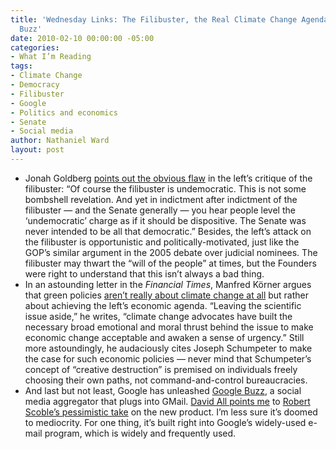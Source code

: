 ```yaml
---
title: 'Wednesday Links: The Filibuster, the Real Climate Change Agenda, and Google
  Buzz'
date: 2010-02-10 00:00:00 -05:00
categories:
- What I’m Reading
tags:
- Climate Change
- Democracy
- Filibuster
- Google
- Politics and economics
- Senate
- Social media
author: Nathaniel Ward
layout: post
---
```


  * Jonah Goldberg [points out the obvious flaw][1] in the left’s critique of the filibuster: “Of course the filibuster is undemocratic. This is not some bombshell revelation. And yet in indictment after indictment of the filibuster — and the Senate generally — you hear people level the ‘undemocratic’ charge as if it should be dispositive. The Senate was never intended to be all that democratic.” Besides, the left’s attack on the filibuster is opportunistic and politically-motivated, just like the GOP’s similar argument in the 2005 debate over judicial nominees. The filibuster may thwart the “will of the people” at times, but the Founders were right to understand that this isn’t always a bad thing.
  * In an astounding letter in the *Financial Times*, Manfred Körner argues that green policies [aren’t really about climate change at all][2] but rather about achieving the left’s economic agenda. “Leaving the scientific issue aside,” he writes, “climate change advocates have built the necessary broad emotional and moral thrust behind the issue to make economic change acceptable and awaken a sense of urgency.” Still more astoundingly, he audaciously cites Joseph Schumpeter to make the case for such economic policies — never mind that Schumpeter’s concept of “creative destruction” is premised on individuals freely choosing their own paths, not command-and-control bureaucracies.
  * And last but not least, Google has unleashed [Google Buzz][3], a social media aggregator that plugs into GMail. [David All points me][4] to [Robert Scoble’s pessimistic take][5] on the new product. I’m less sure it’s doomed to mediocrity. For one thing, it’s built right into Google’s widely-used e-mail program, which is widely and frequently used.

 [1]: http://corner.nationalreview.com/post/?q=N2JjMjRjY2UxMjgxNGIxNGIwN2Q0YWNiMjA0NDhiZWQ=
 [2]: http://www.ft.com/cms/s/0/808de9c6-1519-11df-ad58-00144feab49a.html
 [3]: http://www.google.com/buzz
 [4]: http://twitter.com/DavidAll/status/8868931686
 [5]: http://scobleizer.com/2010/02/09/why-google-wont-give-twitter-or-facebook-a-buzz-cut-tomorrow/